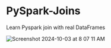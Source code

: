 # PySpark-Joins
Learn Pyspark join with real DataFrames

![Screenshot 2024-10-03 at 8 07 11 AM](https://github.com/user-attachments/assets/b5e01821-5e56-4027-b0e3-fec032c0e390)
